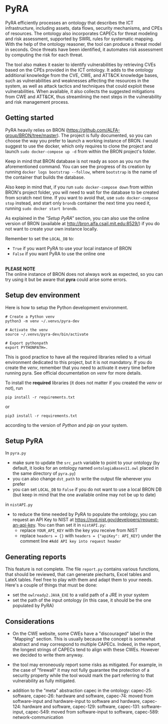 # PyRA

PyRA efficiently processes an ontology that describes the ICT infrastructure, including assets, data flows, security mechanisms, and CPEs of resources. The ontology also incorporates CAPECs for threat modeling and risk assessment, supported by SWRL rules for systematic mapping. With the help of the ontology reasoner, the tool can produce a threat model in seconds. Once threats have been identified, it automates risk assessment by computing the risk for each threat.

The tool also makes it easier to identify vulnerabilities by retrieving CVEs based on the CPEs provided in the ICT ontology. It adds to the ontology additional knowledge from the CVE, CWE, and ATT&CK knowledge bases, such as vulnerabilities and weaknesses affecting the resources in the system, as well as attack tactics and techniques that could exploit these vulnerabilities. When available, it also collects the suggested mitigations from CWE and ATT\&CK, thus streamlining the next steps in the vulnerability and risk management process.

## Getting started

PyRA heavily relies on BRON (https://github.com/ALFA-group/BRON/tree/master).
The project is fully documented, so you can choose the way you prefer to launch a working instance of BRON. I would suggest to use the docker, which only requires to clone the project and launch `sudo docker-compose up -d` from within the BRON project's folder.

Keep in mind that BRON database is not ready as soon as you run the aforementioned command. You can see the progress of its creation by running `docker logs bootstrap --follow`, where `bootstrap` is the name of the container that builds the database.

Also keep in mind that, if you run `sudo docker-compose down` from within BRON's project folder, you will need to wait for the database to be created from scratch next time. If you want to avoid that, use `sudo docker-compose stop` instead, and start only `brondb` container the next time you need it, running `sudo docker start brondb`.

As explained in the *"Setup PyRA"* section, you can also use the online version of BRON (available at http://bron.alfa.csail.mit.edu:8529/) if you do not want to create your own instance locally.

Remember to set the `LOCAL_DB` to:
 - `True` if you want PyRA to use your local instance of BRON
 - `False` if you want PyRA to use the online one

 \
 **PLEASE NOTE**\
 The online instance of BRON does not always work as expected, so you can try using it but be aware that **pyra** could arise some errors.


## Setup dev environment
Here is how to setup the Python development environment.
```
# Create a Python venv
python3 -m venv ~/.venvs/pyra-dev

# Activate the venv
source ~/.venvs/pyra-dev/bin/activate

# Export pythonpath
export PYTHONPATH=.
```
This is good practice to have all the required libraries relied to a virtual environment dedicated to this project, but it is not mandatory.
If you do create the *venv*, remember that you need to activate it every time before running pyra. See official documentation on *venv* for more details.

To install the **required** libraries (it does not matter if you created the *venv* or not), run
```
pip install -r requirements.txt
```
or
```
pip3 install -r requirements.txt
```
according to the version of *Python* and *pip* on your system.


## Setup PyRA
In `pyra.py`
- make sure to update the `src_path` variable to point to your ontology (by default, it looks for an ontology named `ontologiaBasev11.owl` placed in the same directory of `pyra.py`)
- you can also change `dst_path` to write the output file wherever you prefer
- you can set `LOCAL_DB` to `False` if you do not want to use a local BRON DB (but keep in mind that the one available online may not be up to date)

in `nistAPI.py`
- to reduce the time needed by PyRA to populate the ontology, you can request an API Key to NIST at https://nvd.nist.gov/developers/request-an-api-key. You can than set it in `nistAPI.py`:
   * replace `YOUR_API_KEY` with the key you receive from NIST
   * replace `headers = {}` with `headers = {"apiKey": API_KEY}` under the comment line `#Add API key into request header`


## Generating reports
This feature is not complete. The file `report.py` contains various functions, that should be reviewed, that can generate piecharts, Excel tables and LateX tables. Feel free to play with them and adapt them to your needs.
Here's a couple of things that must be done:
 - set the `owlready2.JAVA_EXE` to a valid path of a JRE in your system
 - set the path of the input ontology (in this case, it should be the one populated by PyRA)


 ## Considerations
 - On the CWE website, some CWEs have a "discouraged" label in the "Mapping" section. This is usually because the concept is somewhat abstract and may correspond to multiple CAPECs. Indeed, in the report, the longest strings of CAPECs tend to align with these CWEs. However we decided to write them anyway.

 - the tool may erroneously report some risks as mitigated. For example, in the case of "firewall" it may not fully guarantee the protection of a security property while the tool would mark the part referring to that vulnerability as fully mitigated.

 - addition to the "meta" abstraction capec in the ontology:
   capec-25: software,
   capec-26: hardware and software,
   capec-74: moved from software-input and hardware-input to software and hardware,
   capec-124: hardware and software,
   capec-129: software,
   capec-131: software-input,
   capec-549: moved from software-input to software,
   capec-589: network-communication
